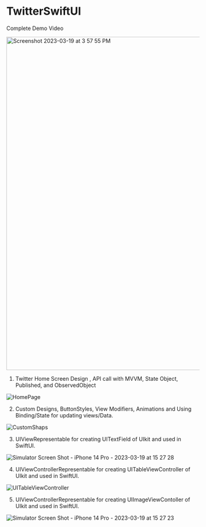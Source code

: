 # TwitterSwiftUI

Complete Demo Video

<img width="871" alt="Screenshot 2023-03-19 at 3 57 55 PM" src="https://user-images.githubusercontent.com/104753678/226170185-28e20871-0d6d-4ea3-9e15-0b6c2f40dd5e.png">


1. Twitter Home Screen Design , API call with MVVM, State Object, Published, and ObservedObject

![HomePage](https://user-images.githubusercontent.com/104753678/226169901-aadcb614-23b8-4228-81e0-8e273398ef11.png)

2. Custom Designs, ButtonStyles, View Modifiers, Animations and Using Binding/State for updating views/Data.

![CustomShaps](https://user-images.githubusercontent.com/104753678/226170175-b7148a7f-3974-4f08-9929-64460d79fccf.png)


3. UIViewRepresentable for creating UITextField of UIkit and used in SwiftUI.

![Simulator Screen Shot - iPhone 14 Pro - 2023-03-19 at 15 27 28](https://user-images.githubusercontent.com/104753678/226170158-6b3f249c-db5d-47fc-a692-b2d42b7bea13.png)

4. UIViewControllerRepresentable for creating UITableViewController of UIkit and used in SwiftUI.

![UITableViewController](https://user-images.githubusercontent.com/104753678/226170235-c919fd04-6894-4883-ab56-408441816e03.png)

5. UIViewControllerRepresentable for creating UIImageViewContoller of UIkit and used in SwiftUI.

![Simulator Screen Shot - iPhone 14 Pro - 2023-03-19 at 15 27 23](https://user-images.githubusercontent.com/104753678/226170261-3ec1f766-1599-405f-bce9-73eabb00a2ef.png)

